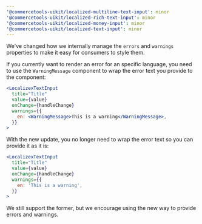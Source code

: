 ```yaml
---
'@commercetools-uikit/localized-multiline-text-input': minor
'@commercetools-uikit/localized-rich-text-input': minor
'@commercetools-uikit/localized-money-input': minor
'@commercetools-uikit/localized-text-input': minor
---
```


We've changed how we internally manage the `errors` and `warnings` properties to make it easy for consumers to style them.

If you currently want to render an error for an specific language, you need to use the `WarningMessage` component to wrap the error text you provide to the component:

```jsx
<LocalizexTextInput
  title="Title"
  value={value}
  onChange={handleChange}
  warnings={{
    en: <WarningMessage>This is a warning</WarningMessage>,
  }}
>
```

With the new update, you no longer need to wrap the error text so you can provide it as it is:

```jsx
<LocalizexTextInput
  title="Title"
  value={value}
  onChange={handleChange}
  warnings={{
    en: 'This is a warning',
  }}
>
```

We still support the former, but we encourage using the new way to provide errors and warnings.

